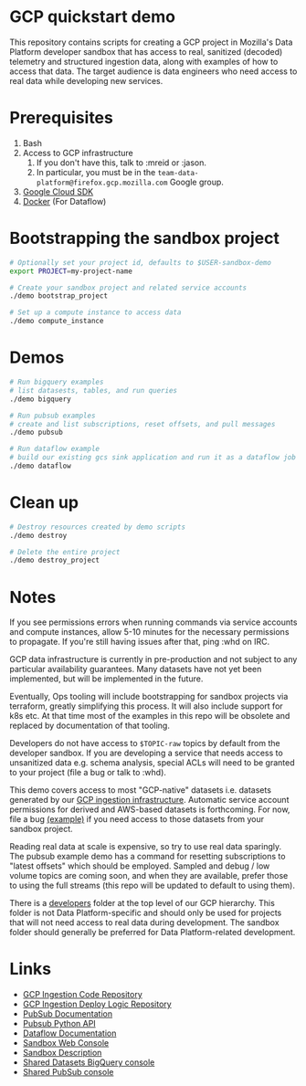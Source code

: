 # GCP quickstart demo

This repository contains scripts for creating a GCP project in Mozilla's Data
Platform developer sandbox that has access to real, sanitized (decoded)
telemetry and structured ingestion data, along with examples of how to access
that data. The target audience is data engineers who need access to real data
while developing new services.

# Prerequisites
1. Bash
1. Access to GCP infrastructure
   1. If you don't have this, talk to :mreid or :jason.
   1. In particular, you must be in the `team-data-platform@firefox.gcp.mozilla.com` Google group.
1. [Google Cloud SDK](https://cloud.google.com/sdk/install)
1. [Docker](https://docs.docker.com/install/) (For Dataflow)

# Bootstrapping the sandbox project

```bash
# Optionally set your project id, defaults to $USER-sandbox-demo
export PROJECT=my-project-name

# Create your sandbox project and related service accounts
./demo bootstrap_project

# Set up a compute instance to access data
./demo compute_instance
```

# Demos
```bash
# Run bigquery examples
# list datasests, tables, and run queries
./demo bigquery

# Run pubsub examples
# create and list subscriptions, reset offsets, and pull messages
./demo pubsub

# Run dataflow example
# build our existing gcs sink application and run it as a dataflow job in your project
./demo dataflow
```
# Clean up

```bash
# Destroy resources created by demo scripts
./demo destroy

# Delete the entire project
./demo destroy_project
```

# Notes

If you see permissions errors when running commands via service accounts and
compute instances, allow 5-10 minutes for the necessary permissions to
propagate. If you're still having issues after that, ping :whd on IRC.

GCP data infrastructure is currently in pre-production and not subject to any
particular availability guarantees. Many datasets have not yet been
implemented, but will be implemented in the future.

Eventually, Ops tooling will include bootstrapping for sandbox projects via
terraform, greatly simplifying this process. It will also include support for
k8s <!-- (call me out :mreid I dare you) --> etc. At that time most of the
examples in this repo will be obsolete and replaced by documentation of that
tooling.

Developers do not have access to `$TOPIC-raw` topics by default from the
developer sandbox. If you are developing a service that needs access to
unsanitized data e.g. schema analysis, special ACLs will need to be granted to
your project (file a bug or talk to :whd).

This demo covers access to most "GCP-native" datasets i.e. datasets generated
by our [GCP ingestion
infrastructure](https://github.com/mozilla/gcp-ingestion). Automatic service
account permissions for derived and AWS-based datasets is forthcoming. For now,
file a bug [(example)](https://bugzilla.mozilla.org/show_bug.cgi?id=1525940#c1)
if you need access to those datasets from your sandbox project.

Reading real data at scale is expensive, so try to use real data sparingly. The
pubsub example demo has a command for resetting subscriptions to "latest
offsets" which should be employed. Sampled and debug / low volume topics are
coming soon, and when they are available, prefer those to using the full streams
(this repo will be updated to default to using them).

There is a
[developers](https://console.cloud.google.com/projectselector2/home/dashboard?folder=453400997095&supportedpurview=project&project=&organizationId=)
folder at the top level of our GCP hierarchy. This folder is not Data
Platform-specific and should only be used for projects that will not need
access to real data during development. The sandbox folder should generally be
preferred for Data Platform-related development.

# Links

* [GCP Ingestion Code Repository](https://github.com/mozilla/gcp-ingestion)
* [GCP Ingestion Deploy Logic Repository](https://github.com/mozilla-services/cloudops-infra/tree/ingestion)
* [PubSub Documentation](https://cloud.google.com/pubsub/docs/reference/libraries)
* [Pubsub Python API](https://github.com/googleapis/google-cloud-python/tree/master/pubsub)
* [Dataflow Documentation](https://cloud.google.com/dataflow/)
* [Sandbox Web Console](https://console.cloud.google.com/projectselector2/home/dashboard?folder=1087424465539&supportedpurview=project)
* [Sandbox Description](https://docs.google.com/document/d/1OqEePBIwdAEicS4zita6VYeVlFfgJXSyDdi55kzg_Fs/edit#heading=h.4iyidj711dro)
* [Shared Datasets BigQuery console](https://console.cloud.google.com/bigquery?project=moz-fx-data-shar-nonprod-efed&supportedpurview=project)
* [Shared PubSub console](https://console.cloud.google.com/cloudpubsub/topicList?project=moz-fx-data-shar-nonprod-efed&supportedpurview=project)
